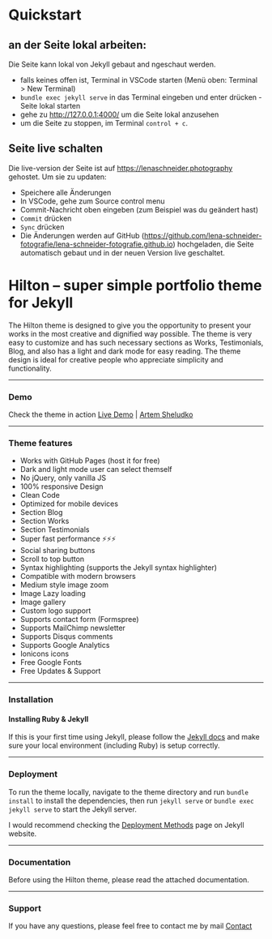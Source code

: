 # Quickstart

## an der Seite lokal arbeiten:

Die Seite kann lokal von Jekyll gebaut and ngeschaut werden.

- falls keines offen ist, Terminal in VSCode starten (Menü oben: Terminal > New Terminal)
- `bundle exec jekyll serve` in das Terminal eingeben und enter drücken - Seite lokal starten
- gehe zu http://127.0.0.1:4000/ um die Seite lokal anzusehen
- um die Seite zu stoppen, im Terminal `control + c`.

## Seite live schalten

Die live-version der Seite ist auf https://lenaschneider.photography gehostet. Um sie zu updaten:

- Speichere alle Änderungen
- In VSCode, gehe zum Source control menu
- Commit-Nachricht oben eingeben (zum Beispiel was du geändert hast)
- `Commit` drücken
- `Sync` drücken
- Die Änderungen werden auf GitHub (https://github.com/lena-schneider-fotografie/lena-schneider-fotografie.github.io) hochgeladen, die Seite automatisch gebaut und in der neuen Version live geschaltet.
























# Hilton – super simple portfolio theme for Jekyll

The Hilton theme is designed to give you the opportunity to present your works in the most creative and dignified way possible. The theme is very easy to customize and has such necessary sections as Works, Testimonials, Blog, and also has a light and dark mode for easy reading. The theme design is ideal for creative people who appreciate simplicity and functionality.

* * *

### Demo

Check the theme in action [Live Demo](https://hilton-jekyll.netlify.app/) |
[Artem Sheludko](https://jekyllthemes.io/developers/artem-sheludko)

* * *

### Theme features

- Works with GitHub Pages (host it for free)
- Dark and light mode user can select themself
- No jQuery, only vanilla JS
- 100% responsive Design
- Clean Code
- Optimized for mobile devices
- Section Blog
- Section Works
- Section Testimonials
- Super fast performance ⚡⚡⚡
- Social sharing buttons
- Scroll to top button
- Syntax highlighting (supports the Jekyll syntax highlighter)
- Compatible with modern browsers
- Medium style image zoom
- Image Lazy loading
- Image gallery
- Custom logo support
- Supports contact form (Formspree)
- Supports MailChimp newsletter
- Supports Disqus comments
- Supports Google Analytics
- Ionicons icons
- Free Google Fonts
- Free Updates & Support

* * *

### Installation

#### Installing Ruby & Jekyll

If this is your first time using Jekyll, please follow the [Jekyll docs](https://jekyllrb.com/docs/installation/) and make sure your local environment (including Ruby) is setup correctly.

* * *

### Deployment

To run the theme locally, navigate to the theme directory and run `bundle install` to install the dependencies, then run `jekyll serve` or `bundle exec jekyll serve` to start the Jekyll server.

I would recommend checking the [Deployment Methods](https://jekyllrb.com/docs/deployment-methods/) page on Jekyll website.

* * *

### Documentation

Before using the Hilton theme, please read the attached documentation.

* * *

### Support

<p>If you have any questions, please feel free to contact me by mail <a href="mailto:hi.artemsheludko@gmail.com">Contact</a><p>